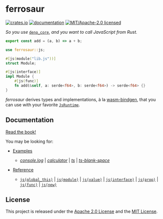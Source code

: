 # ferrosaur

[![crates.io](https://img.shields.io/crates/v/ferrosaur?style=flat-square)](https://crates.io/crates/ferrosaur)
[![documentation](https://img.shields.io/github/actions/workflow/status/tonywu6/ferrosaur/docs.yml?event=release&style=flat-square&label=docs)](https://tonywu6.github.io/ferrosaur/)
[![MIT/Apache-2.0 licensed](https://img.shields.io/crates/l/ferrosaur?style=flat-square)](https://github.com/tonywu6/ferrosaur/tree/main/LICENSE-APACHE.md)

<em/>So you use</em> [`deno_core`], <em>and you want to call JavaScript from Rust.</em>

```javascript
export const add = (a, b) => a + b;
```

```rust
use ferrosaur::js;

#[js(module("lib.js"))]
struct Module;

#[js(interface)]
impl Module {
    #[js(func)]
    fn add(&self, a: serde<f64>, b: serde<f64>) -> serde<f64> {}
}
```

_ferrosaur_ derives types and implementations, à la [wasm-bindgen], that you can use
with your favorite [`JsRuntime`].

## Documentation

[Read the book!](https://tonywu6.github.io/ferrosaur/)

You may be looking for:

<!-- prettier-ignore-start -->

- [Examples](https://tonywu6.github.io/ferrosaur/examples)

  - [_console.log_](https://tonywu6.github.io/ferrosaur/examples/console)
    | [_calculator_](https://tonywu6.github.io/ferrosaur/examples/calculator)
    | [_ts_](https://tonywu6.github.io/ferrosaur/examples/ts)
    | [_ts-blank-space_](https://tonywu6.github.io/ferrosaur/examples/ts-blank-space)

- [Reference](https://tonywu6.github.io/ferrosaur/reference)

  - [`js(global_this)`](https://tonywu6.github.io/ferrosaur/reference/global-this)
    | [`js(module)`](https://tonywu6.github.io/ferrosaur/reference/module)
    | [`js(value)`](https://tonywu6.github.io/ferrosaur/reference/value)
    | [`js(interface)`](https://tonywu6.github.io/ferrosaur/reference/interface)
    | [`js(prop)`](https://tonywu6.github.io/ferrosaur/reference/interface/prop)
    | [`js(func)`](https://tonywu6.github.io/ferrosaur/reference/interface/func)
    | [`js(new)`](https://tonywu6.github.io/ferrosaur/reference/interface/new)

<!-- prettier-ignore-end -->

## License

This project is released under the
[Apache 2.0 License](https://github.com/tonywu6/ferrosaur/tree/main/LICENSE-APACHE.md)
and the [MIT License](https://github.com/tonywu6/ferrosaur/tree/main/LICENSE-MIT.md).

<!-- prettier-ignore-start -->

[`deno_core`]:  https://docs.rs/deno_core
[`JsRuntime`]:  https://docs.rs/deno_core/latest/deno_core/struct.JsRuntime.html
[wasm-bindgen]: https://github.com/rustwasm/wasm-bindgen#example

<!-- prettier-ignore-end -->
